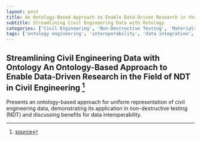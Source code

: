 ```yaml
---
layout: post
title: An Ontology-Based Approach to Enable Data-Driven Research in the Field of NDT in Civil Engineering
subtitle: Streamlining Civil Engineering Data with Ontology
categories: ['Civil Engineering', 'Non-Destructive Testing', 'Materials Science', 'Publication']
tags: ['ontology engineering', 'interoperability', 'data integration', 'non-destructive testing', 'NMR relaxometry', 'materials informatics']
---
```


## Streamlining Civil Engineering Data with Ontology An Ontology-Based Approach to Enable Data-Driven Research in the Field of NDT in Civil Engineering [^fn1]

Presents an ontology-based approach for uniform representation of civil engineering data, demonstrating its application in non-destructive testing (NDT) and discussing benefits for data interoperability.

[^fn1]: [source](https://www.mdpi.com/2072-4292/13/12/2426)
